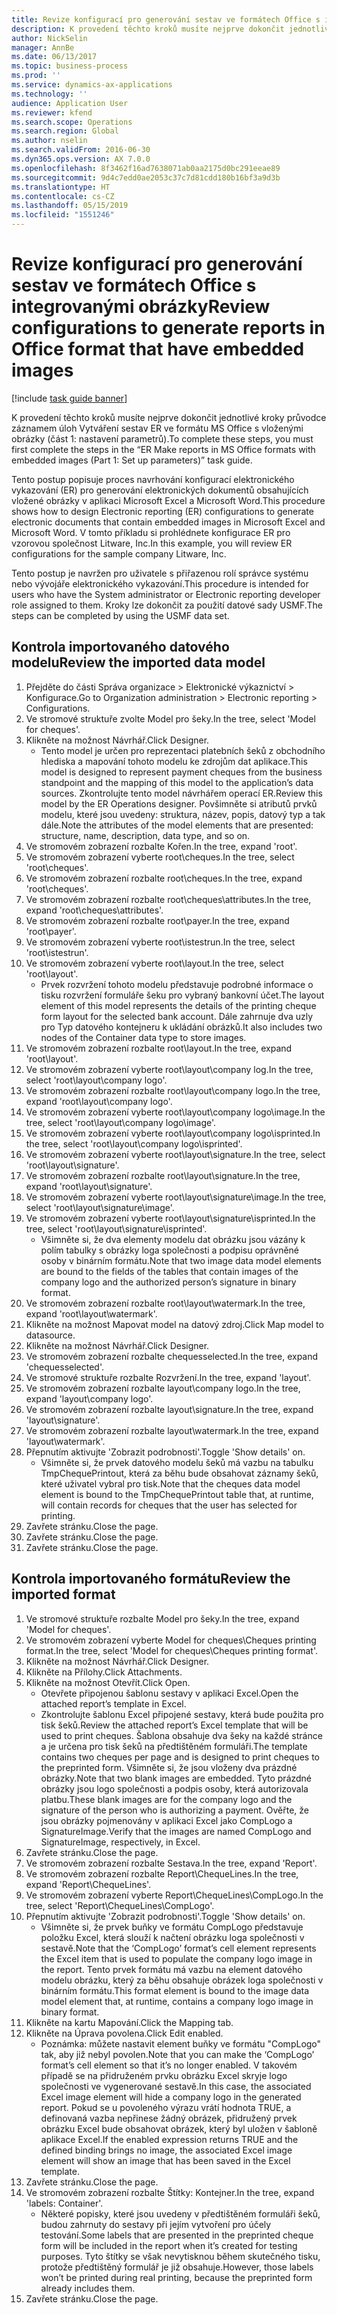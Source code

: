 ```yaml
---
title: Revize konfigurací pro generování sestav ve formátech Office s integrovanými obrázky
description: K provedení těchto kroků musíte nejprve dokončit jednotlivé kroky průvodce záznamem úloh Vytváření sestav ER ve formátu MS Office s vloženými obrázky (část 1 - nastavení parametrů).
author: NickSelin
manager: AnnBe
ms.date: 06/13/2017
ms.topic: business-process
ms.prod: ''
ms.service: dynamics-ax-applications
ms.technology: ''
audience: Application User
ms.reviewer: kfend
ms.search.scope: Operations
ms.search.region: Global
ms.author: nselin
ms.search.validFrom: 2016-06-30
ms.dyn365.ops.version: AX 7.0.0
ms.openlocfilehash: 8f3462f16ad7638071ab0aa2175d0bc291eeae89
ms.sourcegitcommit: 9d4c7edd0ae2053c37c7d81cdd180b16bf3a9d3b
ms.translationtype: HT
ms.contentlocale: cs-CZ
ms.lasthandoff: 05/15/2019
ms.locfileid: "1551246"
---
```

# <a name="review-configurations-to-generate-reports-in-office-format-that-have-embedded-images"></a><span data-ttu-id="3a5c2-103">Revize konfigurací pro generování sestav ve formátech Office s integrovanými obrázky</span><span class="sxs-lookup"><span data-stu-id="3a5c2-103">Review configurations to generate reports in Office format that have embedded images</span></span>

[!include [task guide banner](../../includes/task-guide-banner.md)]

<span data-ttu-id="3a5c2-104">K provedení těchto kroků musíte nejprve dokončit jednotlivé kroky průvodce záznamem úloh Vytváření sestav ER ve formátu MS Office s vloženými obrázky (část 1: nastavení parametrů).</span><span class="sxs-lookup"><span data-stu-id="3a5c2-104">To complete these steps, you must first complete the steps in the “ER Make reports in MS Office formats with embedded images (Part 1: Set up parameters)” task guide.</span></span>

<span data-ttu-id="3a5c2-105">Tento postup popisuje proces navrhování konfigurací elektronického vykazování (ER) pro generování elektronických dokumentů obsahujících vložené obrázky v aplikaci Microsoft Excel a Microsoft Word.</span><span class="sxs-lookup"><span data-stu-id="3a5c2-105">This procedure shows how to design Electronic reporting (ER) configurations to generate electronic documents that contain embedded images in Microsoft Excel and Microsoft Word.</span></span> <span data-ttu-id="3a5c2-106">V tomto příkladu si prohlédnete konfigurace ER pro vzorovou společnost Litware, Inc.</span><span class="sxs-lookup"><span data-stu-id="3a5c2-106">In this example, you will review ER configurations for the sample company Litware, Inc.</span></span> 

<span data-ttu-id="3a5c2-107">Tento postup je navržen pro uživatele s přiřazenou rolí správce systému nebo vývojáře elektronického vykazování.</span><span class="sxs-lookup"><span data-stu-id="3a5c2-107">This procedure is intended for users who have the System administrator or Electronic reporting developer role assigned to them.</span></span> <span data-ttu-id="3a5c2-108">Kroky lze dokončit za použití datové sady USMF.</span><span class="sxs-lookup"><span data-stu-id="3a5c2-108">The steps can be completed by using the USMF data set.</span></span>


## <a name="review-the-imported-data-model"></a><span data-ttu-id="3a5c2-109">Kontrola importovaného datového modelu</span><span class="sxs-lookup"><span data-stu-id="3a5c2-109">Review the imported data model</span></span>
1. <span data-ttu-id="3a5c2-110">Přejděte do části Správa organizace > Elektronické výkaznictví > Konfigurace.</span><span class="sxs-lookup"><span data-stu-id="3a5c2-110">Go to Organization administration > Electronic reporting > Configurations.</span></span>
2. <span data-ttu-id="3a5c2-111">Ve stromové struktuře zvolte Model pro šeky.</span><span class="sxs-lookup"><span data-stu-id="3a5c2-111">In the tree, select 'Model for cheques'.</span></span>
3. <span data-ttu-id="3a5c2-112">Klikněte na možnost Návrhář.</span><span class="sxs-lookup"><span data-stu-id="3a5c2-112">Click Designer.</span></span>
    * <span data-ttu-id="3a5c2-113">Tento model je určen pro reprezentaci platebních šeků z obchodního hlediska a mapování tohoto modelu ke zdrojům dat aplikace.</span><span class="sxs-lookup"><span data-stu-id="3a5c2-113">This model is designed to represent payment cheques from the business standpoint and the mapping of this model to the application’s data sources.</span></span> <span data-ttu-id="3a5c2-114">Zkontrolujte tento model návrhářem operací ER.</span><span class="sxs-lookup"><span data-stu-id="3a5c2-114">Review this model by the ER Operations designer.</span></span> <span data-ttu-id="3a5c2-115">Povšimněte si atributů prvků modelu, které jsou uvedeny: struktura, název, popis, datový typ a tak dále.</span><span class="sxs-lookup"><span data-stu-id="3a5c2-115">Note the attributes of the model elements that are presented: structure, name, description, data type, and so on.</span></span>   
4. <span data-ttu-id="3a5c2-116">Ve stromovém zobrazení rozbalte Kořen.</span><span class="sxs-lookup"><span data-stu-id="3a5c2-116">In the tree, expand 'root'.</span></span>
5. <span data-ttu-id="3a5c2-117">Ve stromovém zobrazení vyberte root\cheques.</span><span class="sxs-lookup"><span data-stu-id="3a5c2-117">In the tree, select 'root\cheques'.</span></span>
6. <span data-ttu-id="3a5c2-118">Ve stromovém zobrazení rozbalte root\cheques.</span><span class="sxs-lookup"><span data-stu-id="3a5c2-118">In the tree, expand 'root\cheques'.</span></span>
7. <span data-ttu-id="3a5c2-119">Ve stromovém zobrazení rozbalte root\cheques\attributes.</span><span class="sxs-lookup"><span data-stu-id="3a5c2-119">In the tree, expand 'root\cheques\attributes'.</span></span>
8. <span data-ttu-id="3a5c2-120">Ve stromovém zobrazení rozbalte root\payer.</span><span class="sxs-lookup"><span data-stu-id="3a5c2-120">In the tree, expand 'root\payer'.</span></span>
9. <span data-ttu-id="3a5c2-121">Ve stromovém zobrazení vyberte root\istestrun.</span><span class="sxs-lookup"><span data-stu-id="3a5c2-121">In the tree, select 'root\istestrun'.</span></span>
10. <span data-ttu-id="3a5c2-122">Ve stromovém zobrazení vyberte root\layout.</span><span class="sxs-lookup"><span data-stu-id="3a5c2-122">In the tree, select 'root\layout'.</span></span>
    * <span data-ttu-id="3a5c2-123">Prvek rozvržení tohoto modelu představuje podrobné informace o tisku rozvržení formuláře šeku pro vybraný bankovní účet.</span><span class="sxs-lookup"><span data-stu-id="3a5c2-123">The layout element of this model represents the details of the printing cheque form layout for the selected bank account.</span></span> <span data-ttu-id="3a5c2-124">Dále zahrnuje dva uzly pro Typ datového kontejneru k ukládání obrázků.</span><span class="sxs-lookup"><span data-stu-id="3a5c2-124">It also includes two nodes of the Container data type to store images.</span></span>   
11. <span data-ttu-id="3a5c2-125">Ve stromovém zobrazení rozbalte root\layout.</span><span class="sxs-lookup"><span data-stu-id="3a5c2-125">In the tree, expand 'root\layout'.</span></span>
12. <span data-ttu-id="3a5c2-126">Ve stromovém zobrazení vyberte root\layout\company log.</span><span class="sxs-lookup"><span data-stu-id="3a5c2-126">In the tree, select 'root\layout\company logo'.</span></span>
13. <span data-ttu-id="3a5c2-127">Ve stromovém zobrazení rozbalte root\layout\company logo.</span><span class="sxs-lookup"><span data-stu-id="3a5c2-127">In the tree, expand 'root\layout\company logo'.</span></span>
14. <span data-ttu-id="3a5c2-128">Ve stromovém zobrazení vyberte root\layout\company logo\image.</span><span class="sxs-lookup"><span data-stu-id="3a5c2-128">In the tree, select 'root\layout\company logo\image'.</span></span>
15. <span data-ttu-id="3a5c2-129">Ve stromovém zobrazení vyberte root\layout\company logo\isprinted.</span><span class="sxs-lookup"><span data-stu-id="3a5c2-129">In the tree, select 'root\layout\company logo\isprinted'.</span></span>
16. <span data-ttu-id="3a5c2-130">Ve stromovém zobrazení vyberte root\layout\signature.</span><span class="sxs-lookup"><span data-stu-id="3a5c2-130">In the tree, select 'root\layout\signature'.</span></span>
17. <span data-ttu-id="3a5c2-131">Ve stromovém zobrazení rozbalte root\layout\signature.</span><span class="sxs-lookup"><span data-stu-id="3a5c2-131">In the tree, expand 'root\layout\signature'.</span></span>
18. <span data-ttu-id="3a5c2-132">Ve stromovém zobrazení vyberte root\layout\signature\image.</span><span class="sxs-lookup"><span data-stu-id="3a5c2-132">In the tree, select 'root\layout\signature\image'.</span></span>
19. <span data-ttu-id="3a5c2-133">Ve stromovém zobrazení vyberte root\layout\signature\isprinted.</span><span class="sxs-lookup"><span data-stu-id="3a5c2-133">In the tree, select 'root\layout\signature\isprinted'.</span></span>
    * <span data-ttu-id="3a5c2-134">Všimněte si, že dva elementy modelu dat obrázku jsou vázány k polím tabulky s obrázky loga společnosti a podpisu oprávněné osoby v binárním formátu.</span><span class="sxs-lookup"><span data-stu-id="3a5c2-134">Note that two image data model elements are bound to the fields of the tables that contain images of the company logo and the authorized person’s signature in binary format.</span></span>  
20. <span data-ttu-id="3a5c2-135">Ve stromovém zobrazení rozbalte root\layout\watermark.</span><span class="sxs-lookup"><span data-stu-id="3a5c2-135">In the tree, expand 'root\layout\watermark'.</span></span>
21. <span data-ttu-id="3a5c2-136">Klikněte na možnost Mapovat model na datový zdroj.</span><span class="sxs-lookup"><span data-stu-id="3a5c2-136">Click Map model to datasource.</span></span>
22. <span data-ttu-id="3a5c2-137">Klikněte na možnost Návrhář.</span><span class="sxs-lookup"><span data-stu-id="3a5c2-137">Click Designer.</span></span>
23. <span data-ttu-id="3a5c2-138">Ve stromovém zobrazení rozbalte chequesselected.</span><span class="sxs-lookup"><span data-stu-id="3a5c2-138">In the tree, expand 'chequesselected'.</span></span>
24. <span data-ttu-id="3a5c2-139">Ve stromové struktuře rozbalte Rozvržení.</span><span class="sxs-lookup"><span data-stu-id="3a5c2-139">In the tree, expand 'layout'.</span></span>
25. <span data-ttu-id="3a5c2-140">Ve stromovém zobrazení rozbalte layout\company logo.</span><span class="sxs-lookup"><span data-stu-id="3a5c2-140">In the tree, expand 'layout\company logo'.</span></span>
26. <span data-ttu-id="3a5c2-141">Ve stromovém zobrazení rozbalte layout\signature.</span><span class="sxs-lookup"><span data-stu-id="3a5c2-141">In the tree, expand 'layout\signature'.</span></span>
27. <span data-ttu-id="3a5c2-142">Ve stromovém zobrazení rozbalte layout\watermark.</span><span class="sxs-lookup"><span data-stu-id="3a5c2-142">In the tree, expand 'layout\watermark'.</span></span>
28. <span data-ttu-id="3a5c2-143">Přepnutím aktivujte 'Zobrazit podrobnosti'.</span><span class="sxs-lookup"><span data-stu-id="3a5c2-143">Toggle 'Show details' on.</span></span>
    * <span data-ttu-id="3a5c2-144">Všimněte si, že prvek datového modelu šeků má vazbu na tabulku TmpChequePrintout, která za běhu bude obsahovat záznamy šeků, které uživatel vybral pro tisk.</span><span class="sxs-lookup"><span data-stu-id="3a5c2-144">Note that the cheques data model element is bound to the TmpChequePrintout table that, at runtime, will contain records for cheques that the user has selected for printing.</span></span>   
29. <span data-ttu-id="3a5c2-145">Zavřete stránku.</span><span class="sxs-lookup"><span data-stu-id="3a5c2-145">Close the page.</span></span>
30. <span data-ttu-id="3a5c2-146">Zavřete stránku.</span><span class="sxs-lookup"><span data-stu-id="3a5c2-146">Close the page.</span></span>
31. <span data-ttu-id="3a5c2-147">Zavřete stránku.</span><span class="sxs-lookup"><span data-stu-id="3a5c2-147">Close the page.</span></span>

## <a name="review-the-imported-format"></a><span data-ttu-id="3a5c2-148">Kontrola importovaného formátu</span><span class="sxs-lookup"><span data-stu-id="3a5c2-148">Review the imported format</span></span>
1. <span data-ttu-id="3a5c2-149">Ve stromové struktuře rozbalte Model pro šeky.</span><span class="sxs-lookup"><span data-stu-id="3a5c2-149">In the tree, expand 'Model for cheques'.</span></span>
2. <span data-ttu-id="3a5c2-150">Ve stromovém zobrazení vyberte Model for cheques\Cheques printing format.</span><span class="sxs-lookup"><span data-stu-id="3a5c2-150">In the tree, select 'Model for cheques\Cheques printing format'.</span></span>
3. <span data-ttu-id="3a5c2-151">Klikněte na možnost Návrhář.</span><span class="sxs-lookup"><span data-stu-id="3a5c2-151">Click Designer.</span></span>
4. <span data-ttu-id="3a5c2-152">Klikněte na Přílohy.</span><span class="sxs-lookup"><span data-stu-id="3a5c2-152">Click Attachments.</span></span>
5. <span data-ttu-id="3a5c2-153">Klikněte na možnost Otevřít.</span><span class="sxs-lookup"><span data-stu-id="3a5c2-153">Click Open.</span></span>
    * <span data-ttu-id="3a5c2-154">Otevřete připojenou šablonu sestavy v aplikaci Excel.</span><span class="sxs-lookup"><span data-stu-id="3a5c2-154">Open the attached report’s template in Excel.</span></span>  
    * <span data-ttu-id="3a5c2-155">Zkontrolujte šablonu Excel připojené sestavy, která bude použita pro tisk šeků.</span><span class="sxs-lookup"><span data-stu-id="3a5c2-155">Review the attached report’s Excel template that will be used to print cheques.</span></span> <span data-ttu-id="3a5c2-156">Šablona obsahuje dva šeky na každé stránce a je určena pro tisk šeků na předtištěném formuláři.</span><span class="sxs-lookup"><span data-stu-id="3a5c2-156">The template contains two cheques per page and is designed to print cheques to the preprinted form.</span></span> <span data-ttu-id="3a5c2-157">Všimněte si, že jsou vloženy dva prázdné obrázky.</span><span class="sxs-lookup"><span data-stu-id="3a5c2-157">Note that two blank images are embedded.</span></span> <span data-ttu-id="3a5c2-158">Tyto prázdné obrázky jsou logo společnosti a podpis osoby, která autorizovala platbu.</span><span class="sxs-lookup"><span data-stu-id="3a5c2-158">These blank images are for the company logo and the signature of the person who is authorizing a payment.</span></span> <span data-ttu-id="3a5c2-159">Ověřte, že jsou obrázky pojmenovány v aplikaci Excel jako CompLogo a SignatureImage.</span><span class="sxs-lookup"><span data-stu-id="3a5c2-159">Verify that the images are named CompLogo and SignatureImage, respectively, in Excel.</span></span>   
6. <span data-ttu-id="3a5c2-160">Zavřete stránku.</span><span class="sxs-lookup"><span data-stu-id="3a5c2-160">Close the page.</span></span>
7. <span data-ttu-id="3a5c2-161">Ve stromovém zobrazení rozbalte Sestava.</span><span class="sxs-lookup"><span data-stu-id="3a5c2-161">In the tree, expand 'Report'.</span></span>
8. <span data-ttu-id="3a5c2-162">Ve stromovém zobrazení rozbalte Report\ChequeLines.</span><span class="sxs-lookup"><span data-stu-id="3a5c2-162">In the tree, expand 'Report\ChequeLines'.</span></span>
9. <span data-ttu-id="3a5c2-163">Ve stromovém zobrazení vyberte Report\ChequeLines\CompLogo.</span><span class="sxs-lookup"><span data-stu-id="3a5c2-163">In the tree, select 'Report\ChequeLines\CompLogo'.</span></span>
10. <span data-ttu-id="3a5c2-164">Přepnutím aktivujte 'Zobrazit podrobnosti'.</span><span class="sxs-lookup"><span data-stu-id="3a5c2-164">Toggle 'Show details' on.</span></span>
    * <span data-ttu-id="3a5c2-165">Všimněte si, že prvek buňky ve formátu CompLogo představuje položku Excel, která slouží k načtení obrázku loga společnosti v sestavě.</span><span class="sxs-lookup"><span data-stu-id="3a5c2-165">Note that the ‘CompLogo’ format’s cell element represents the Excel item that is used to populate the company logo image in the report.</span></span> <span data-ttu-id="3a5c2-166">Tento prvek formátu má vazbu na element datového modelu obrázku, který za běhu obsahuje obrázek loga společnosti v binárním formátu.</span><span class="sxs-lookup"><span data-stu-id="3a5c2-166">This format element is bound to the image data model element that, at runtime, contains a company logo image in binary format.</span></span>   
11. <span data-ttu-id="3a5c2-167">Klikněte na kartu Mapování.</span><span class="sxs-lookup"><span data-stu-id="3a5c2-167">Click the Mapping tab.</span></span>
12. <span data-ttu-id="3a5c2-168">Klikněte na Úprava povolena.</span><span class="sxs-lookup"><span data-stu-id="3a5c2-168">Click Edit enabled.</span></span>
    * <span data-ttu-id="3a5c2-169">Poznámka: můžete nastavit element buňky ve formátu "CompLogo" tak, aby již nebyl povolen.</span><span class="sxs-lookup"><span data-stu-id="3a5c2-169">Note that you can make the ‘CompLogo’ format’s cell element so that it’s no longer enabled.</span></span> <span data-ttu-id="3a5c2-170">V takovém případě se na přidruženém prvku obrázku Excel skryje logo společnosti ve vygenerované sestavě.</span><span class="sxs-lookup"><span data-stu-id="3a5c2-170">In this case, the associated Excel image element will hide a company logo in the generated report.</span></span> <span data-ttu-id="3a5c2-171">Pokud se u povoleného výrazu vrátí hodnota TRUE, a definovaná vazba nepřinese žádný obrázek, přidružený prvek obrázku Excel bude obsahovat obrázek, který byl uložen v šabloně aplikace Excel.</span><span class="sxs-lookup"><span data-stu-id="3a5c2-171">If the enabled expression returns TRUE and the defined binding brings no image, the associated Excel image element will show an image that has been saved in the Excel template.</span></span>   
13. <span data-ttu-id="3a5c2-172">Zavřete stránku.</span><span class="sxs-lookup"><span data-stu-id="3a5c2-172">Close the page.</span></span>
14. <span data-ttu-id="3a5c2-173">Ve stromovém zobrazení rozbalte Štítky: Kontejner.</span><span class="sxs-lookup"><span data-stu-id="3a5c2-173">In the tree, expand 'labels: Container'.</span></span>
    * <span data-ttu-id="3a5c2-174">Některé popisky, které jsou uvedeny v předtištěném formuláři šeků, budou zahrnuty do sestavy při jejím vytvoření pro účely testování.</span><span class="sxs-lookup"><span data-stu-id="3a5c2-174">Some labels that are presented in the preprinted cheque form will be included in the report when it’s created for testing purposes.</span></span> <span data-ttu-id="3a5c2-175">Tyto štítky se však nevytisknou během skutečného tisku, protože předtištěný formulář je již obsahuje.</span><span class="sxs-lookup"><span data-stu-id="3a5c2-175">However, those labels won’t be printed during real printing, because the preprinted form already includes them.</span></span>  
15. <span data-ttu-id="3a5c2-176">Zavřete stránku.</span><span class="sxs-lookup"><span data-stu-id="3a5c2-176">Close the page.</span></span>

